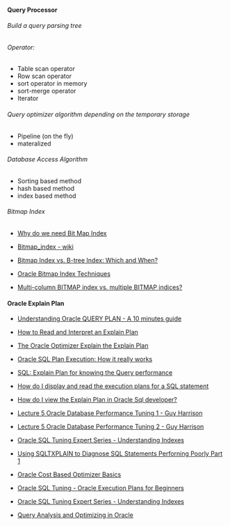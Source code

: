 
#### Query Processor

###### Build a query parsing tree

###### Operator:

+ Table scan operator
+ Row scan operator
+ sort operator in memory
+ sort-merge operator
+ Iterator

###### Query optimizer algorithm depending on the temporary storage

+ Pipeline (on the fly)
+ materalized

###### Database Access Algorithm

+ Sorting based method
+ hash based method
+ index based method

###### Bitmap Index

+ [Why do we need Bit Map Index](https://www.youtube.com/watch?v=Qb7cmGBSHXo)

+ [Bitmap_index - wiki](https://en.wikipedia.org/wiki/Bitmap_index)

+ [Bitmap Index vs. B-tree Index: Which and When?](http://www.oracle.com/technetwork/articles/sharma-indexes-093638.html)

+ [Oracle Bitmap Index Techniques](http://www.dba-oracle.com/oracle_tips_bitmapped_indexes.htm)

+ [Multi-column BITMAP index vs. multiple BITMAP indices?](https://community.oracle.com/thread/2382512)

#### Oracle Explain Plan

 + [Understanding Oracle QUERY PLAN - A 10 minutes guide](http://dwbi.org/database/oracle/38-oracle-query-plan-a-10-minutes-guide)

 + [How to Read and Interpret an Explain Plan](http://www.morganslibrary.org/pres/lad10/peoug_xplan.pdf)

 + [The Oracle Optimizer Explain the Explain Plan](http://www.oracle.com/technetwork/database/bi-datawarehousing/twp-explain-the-explain-plan-052011-393674.pdf)

 + [Oracle SQL Plan Execution: How it really works](http://blog.tanelpoder.com/files/Oracle_SQL_Plan_Execution.pdf)

 + [SQL: Explain Plan for knowing the Query performance](https://www.youtube.com/watch?v=wD-RB7i-Ld8)

 + [How do I display and read the execution plans for a SQL statement](https://blogs.oracle.com/optimizer/entry/displaying_and_reading_the_execution_plans_for_a_sql_statement)

 + [How do I view the Explain Plan in Oracle Sql developer?](http://stackoverflow.com/questions/30070910/how-do-i-view-the-explain-plan-in-oracle-sql-developer)

 + [Lecture 5 Oracle Database Performance Tuning 1 - Guy Harrison](https://www.youtube.com/watch?v=Ah1xjCl6Axg)

 + [Lecture 5 Oracle Database Performance Tuning 2 - Guy Harrison](https://www.youtube.com/watch?v=f-C3nqaqND0)

 + [Oracle SQL Tuning Expert Series - Understanding Indexes](https://www.youtube.com/watch?v=Z4hKomnGHFA)

 + [Using SQLTXPLAIN to Diagnose SQL Statements Perforning Poorly Part 1](https://www.youtube.com/watch?v=c2U5TxkI2iM)

+ [Oracle Cost Based Optimizer Basics](https://www.youtube.com/watch?v=CjY8TCU69TU)

+ [Oracle SQL Tuning - Oracle Execution Plans for Beginners](https://www.youtube.com/watch?v=7H7mRiBAXk0)

+ [Oracle SQL Tuning Expert Series - Understanding Indexes](https://www.youtube.com/watch?v=Z4hKomnGHFA)

+ [Query Analysis and Optimizing in Oracle](https://www.youtube.com/watch?v=t519f5AbKpc)
